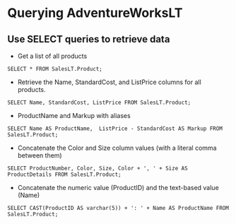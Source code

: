 # Querying AdventureWorksLT

## Use SELECT queries to retrieve data
* Get a list of all products

`SELECT * FROM SalesLT.Product;`


* Retrieve the Name, StandardCost, and ListPrice columns for all products.

`SELECT Name, StandardCost, ListPrice FROM SalesLT.Product;`

* ProductName and Markup with aliases

`SELECT Name AS ProductName, 
  ListPrice - StandardCost AS Markup
 FROM SalesLT.Product;`

* Concatenate the Color and Size column values (with a literal comma between them)

`SELECT ProductNumber, Color, Size, Color + ', ' + Size AS ProductDetails FROM SalesLT.Product;`

* Concatenate the numeric value (ProductID) and the text-based value (Name) 

`SELECT CAST(ProductID AS varchar(5)) + ': ' + Name AS ProductName FROM SalesLT.Product;`
